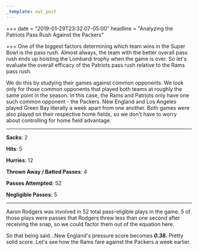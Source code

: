 ```yaml
---
_template: owl_post
---
```


+++
date = "2019-01-29T23:32:07-05:00"
headline = "Analyzing the Patriots Pass Rush Against the Packers"

+++
One of the biggest factors determining which team wins in the Super Bowl is the pass rush. Almost always, the team with the better overall pass rush ends up hoisting the Lombardi trophy when the game is over. So let's evaluate the overall efficacy of the Patriots pass rush relative to the Rams pass rush.

We do this by studying their games against common opponents. We look only for those common opponents that played both teams at roughly the same point in the season. In this case, the Rams and Patriots only have one such common opponent - the Packers. New England and Los Angeles played Green Bay literally a week apart from one another. Both games were also played on their respective home fields, so we don't have to worry about controlling for home field advantage.

***

**Sacks**: 2

**Hits**: 5

**Hurries**: 12

**Thrown Away / Batted Passes**: 4

**Passes Attempted:** 52

**Negligible Passes:** 5

***

Aaron Rodgers was involved in 52 total pass-eligible plays in the game. 5 of those plays were passes that Rodgers threw less than one second after receiving the snap, so we could factor them out of the equation here.

So that being said...New England's pressure score becomes **_0.38._** Pretty solid score. Let's see how the Rams fare against the Packers a week earlier.
